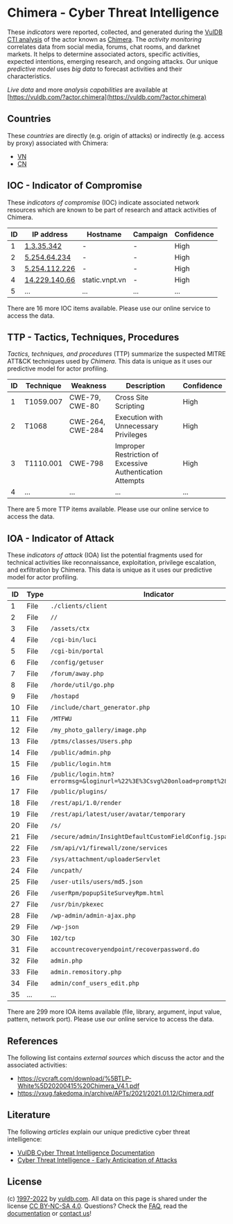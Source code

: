 # Chimera - Cyber Threat Intelligence

These _indicators_ were reported, collected, and generated during the [VulDB CTI analysis](https://vuldb.com/?kb.cti) of the actor known as [Chimera](https://vuldb.com/?actor.chimera). The _activity monitoring_ correlates data from social media, forums, chat rooms, and darknet markets. It helps to determine associated actors, specific activities, expected intentions, emerging research, and ongoing attacks. Our unique _predictive model_ uses _big data_ to forecast activities and their characteristics.

_Live data_ and more _analysis capabilities_ are available at [https://vuldb.com/?actor.chimera](https://vuldb.com/?actor.chimera)

## Countries

These _countries_ are directly (e.g. origin of attacks) or indirectly (e.g. access by proxy) associated with Chimera:

* [VN](https://vuldb.com/?country.vn)
* [CN](https://vuldb.com/?country.cn)

## IOC - Indicator of Compromise

These _indicators of compromise_ (IOC) indicate associated network resources which are known to be part of research and attack activities of Chimera.

ID | IP address | Hostname | Campaign | Confidence
-- | ---------- | -------- | -------- | ----------
1 | [1.3.35.342](https://vuldb.com/?ip.1.3.35.342) | - | - | High
2 | [5.254.64.234](https://vuldb.com/?ip.5.254.64.234) | - | - | High
3 | [5.254.112.226](https://vuldb.com/?ip.5.254.112.226) | - | - | High
4 | [14.229.140.66](https://vuldb.com/?ip.14.229.140.66) | static.vnpt.vn | - | High
5 | ... | ... | ... | ...

There are 16 more IOC items available. Please use our online service to access the data.

## TTP - Tactics, Techniques, Procedures

_Tactics, techniques, and procedures_ (TTP) summarize the suspected MITRE ATT&CK techniques used by _Chimera_. This data is unique as it uses our predictive model for actor profiling.

ID | Technique | Weakness | Description | Confidence
-- | --------- | -------- | ----------- | ----------
1 | T1059.007 | CWE-79, CWE-80 | Cross Site Scripting | High
2 | T1068 | CWE-264, CWE-284 | Execution with Unnecessary Privileges | High
3 | T1110.001 | CWE-798 | Improper Restriction of Excessive Authentication Attempts | High
4 | ... | ... | ... | ...

There are 5 more TTP items available. Please use our online service to access the data.

## IOA - Indicator of Attack

These _indicators of attack_ (IOA) list the potential fragments used for technical activities like reconnaissance, exploitation, privilege escalation, and exfiltration by Chimera. This data is unique as it uses our predictive model for actor profiling.

ID | Type | Indicator | Confidence
-- | ---- | --------- | ----------
1 | File | `./clients/client` | High
2 | File | `//` | Low
3 | File | `/assets/ctx` | Medium
4 | File | `/cgi-bin/luci` | High
5 | File | `/cgi-bin/portal` | High
6 | File | `/config/getuser` | High
7 | File | `/forum/away.php` | High
8 | File | `/horde/util/go.php` | High
9 | File | `/hostapd` | Medium
10 | File | `/include/chart_generator.php` | High
11 | File | `/MTFWU` | Low
12 | File | `/my_photo_gallery/image.php` | High
13 | File | `/ptms/classes/Users.php` | High
14 | File | `/public/admin.php` | High
15 | File | `/public/login.htm` | High
16 | File | `/public/login.htm?errormsg=&loginurl=%22%3E%3Csvg%20onload=prompt%28/XSS/%29%3E` | High
17 | File | `/public/plugins/` | High
18 | File | `/rest/api/1.0/render` | High
19 | File | `/rest/api/latest/user/avatar/temporary` | High
20 | File | `/s/` | Low
21 | File | `/secure/admin/InsightDefaultCustomFieldConfig.jspa` | High
22 | File | `/sm/api/v1/firewall/zone/services` | High
23 | File | `/sys/attachment/uploaderServlet` | High
24 | File | `/uncpath/` | Medium
25 | File | `/user-utils/users/md5.json` | High
26 | File | `/userRpm/popupSiteSurveyRpm.html` | High
27 | File | `/usr/bin/pkexec` | High
28 | File | `/wp-admin/admin-ajax.php` | High
29 | File | `/wp-json` | Medium
30 | File | `102/tcp` | Low
31 | File | `accountrecoveryendpoint/recoverpassword.do` | High
32 | File | `admin.php` | Medium
33 | File | `admin.remository.php` | High
34 | File | `admin/conf_users_edit.php` | High
35 | ... | ... | ...

There are 299 more IOA items available (file, library, argument, input value, pattern, network port). Please use our online service to access the data.

## References

The following list contains _external sources_ which discuss the actor and the associated activities:

* https://cycraft.com/download/%5BTLP-White%5D20200415%20Chimera_V4.1.pdf
* https://vxug.fakedoma.in/archive/APTs/2021/2021.01.12/Chimera.pdf

## Literature

The following _articles_ explain our unique predictive cyber threat intelligence:

* [VulDB Cyber Threat Intelligence Documentation](https://vuldb.com/?kb.cti)
* [Cyber Threat Intelligence - Early Anticipation of Attacks](https://www.scip.ch/en/?labs.20201022)

## License

(c) [1997-2022](https://vuldb.com/?kb.changelog) by [vuldb.com](https://vuldb.com/?kb.about). All data on this page is shared under the license [CC BY-NC-SA 4.0](https://creativecommons.org/licenses/by-nc-sa/4.0/). Questions? Check the [FAQ](https://vuldb.com/?kb.faq), read the [documentation](https://vuldb.com/?kb) or [contact us](https://vuldb.com/?contact)!
